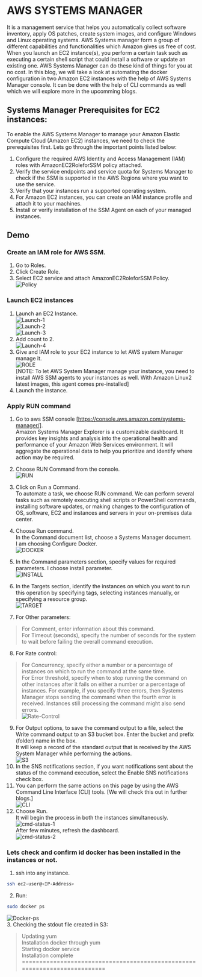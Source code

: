 # AWS SYSTEMS MANAGER  
It is a  management service that helps you automatically collect software inventory, apply OS patches, create system images, and configure Windows and Linux operating systems. AWS Systems manager form a group of different capabilities and functionalities which Amazon gives us free of cost. When you launch an EC2 instance(s), you perform a certain task such as executing a certain shell script that could install a software or update an existing one. AWS Systems Manager can do these kind of things for you at no cost. 
In this blog, we will take a look at automating the docker configuration in two Amazon EC2 instances with the help of AWS Systems Manager console. It can be done with the help of CLI commands as well which we will explore more in the upcomming blogs.  
## Systems Manager Prerequisites for EC2 instances:
To enable the AWS Systems Manager to manage your Amazon Elastic Compute Cloud (Amazon EC2) instances, we need to check the prerequisites first. Lets go through the important points listed below:
1. Configure the required AWS Identity and Access Management (IAM) roles with AmazonEC2RoleforSSM policy attached.  
2. Verify the service endpoints and service quota for Systems Manager to check if the SSM is supported in the AWS Regions where you want to use the service.  
3. Verify that your instances run a supported operating system.  
4. For Amazon EC2 instances, you can create an IAM instance profile and attach it to your machines.  
5. Install or verify installation of the SSM Agent on each of your managed instances.  
## Demo  
### Create an IAM role for AWS SSM.  
1. Go to Roles.  
2. Click Create Role.  
3. Select EC2 service and attach AmazonEC2RoleforSSM Policy.  
![Policy](https://github.com/vidushi-bansal/AWS-Systems-Manager/blob/main/Policy.png)  
  
### Launch EC2 instances  
1. Launch an EC2 Instance.  
![Launch-1](https://github.com/vidushi-bansal/AWS-Systems-Manager/blob/main/1.png)  
![Launch-2](https://github.com/vidushi-bansal/AWS-Systems-Manager/blob/main/2.png)  
![Launch-3](https://github.com/vidushi-bansal/AWS-Systems-Manager/blob/main/3.png)  
2. Add count to 2.  
![Launch-4](https://github.com/vidushi-bansal/AWS-Systems-Manager/blob/main/4.png)  
3. Give and IAM role to your EC2 instance to let AWS system Manager manage it.  
![ROLE](https://github.com/vidushi-bansal/AWS-Systems-Manager/blob/main/Role.png)  
[NOTE: To let AWS System Manager manage your instance, you need to install AWS SSM agents to your instances as well. With Amazon Linux2 latest images, this agent comes pre-installed]  
4. Launch the instance.  
  
### Apply RUN command  
1. Go to aws SSM console [https://console.aws.amazon.com/systems-manager/].  
Amazon Systems Manager Explorer is a customizable dashboard. It provides key insights and analysis into the operational health and performance of your Amazon Web Services environment. It will aggregate the operational data to help you prioritize and identify where action may be required.  
2. Choose RUN Command from the console.  
![RUN](https://github.com/vidushi-bansal/AWS-Systems-Manager/blob/main/RUN.png)  
3. Click on Run a Command.  
To automate a task, we choose RUN command. We can perform several tasks such as remotely executing shell scripts or PowerShell commands, installing software updates, or making changes to the configuration of OS, software, EC2 and instances and servers in your on-premises data center.  

4. Choose Run command.  
   In the Command document list, choose a Systems Manager document.  
   I am choosing Configure Docker.  
![DOCKER](https://github.com/vidushi-bansal/AWS-Systems-Manager/blob/main/Docker.png)   
5. In the Command parameters section, specify values for required parameters. I choose install parameter.  
![INSTALL](https://github.com/vidushi-bansal/AWS-Systems-Manager/blob/main/Install.png)  
6. In the Targets section, identify the instances on which you want to run this operation by specifying tags, selecting instances manually, or specifying a resource group.  
![TARGET](https://github.com/vidushi-bansal/AWS-Systems-Manager/blob/main/Target.png)  
7. For Other parameters:  
> For Comment, enter information about this command.  
> For Timeout (seconds), specify the number of seconds for the system to wait before failing the overall command execution.  
8. For Rate control:  
> For Concurrency, specify either a number or a percentage of instances on which to run the command at the same time.  
> For Error threshold, specify when to stop running the command on other instances after it fails on either a number or a percentage of instances. For example, if you specify three errors, then Systems Manager stops sending the command when the fourth error is received. Instances still processing the command might also send errors.  
![Rate-Control](https://github.com/vidushi-bansal/AWS-Systems-Manager/blob/main/Rate-control.png)  
9. For Output options, to save the command output to a file, select the Write command output to an S3 bucket box. Enter the bucket and prefix (folder) name in the box.  
It will keep a record of the standard output that is received by the AWS System Manager while performing the actions.  
![S3](https://github.com/vidushi-bansal/AWS-Systems-Manager/blob/main/S3.png)  
10. In the SNS notifications section, if you want notifications sent about the status of the command execution, select the Enable SNS notifications check box.  
11. You can perform the same actions on this page by using the AWS Command Line Interface (CLI) tools. [We will check this out in further blogs.]  
![CLI](https://github.com/vidushi-bansal/AWS-Systems-Manager/blob/main/CLI.png)  
11. Choose Run.  
It will begin the process in both the instances simultaneously.  
![cmd-status-1](https://github.com/vidushi-bansal/AWS-Systems-Manager/blob/main/cmd-status-1.png)  
After few minutes, refresh the dashboard.  
![cmd-status-2](https://github.com/vidushi-bansal/AWS-Systems-Manager/blob/main/cmd-status-2.png)  
  
### Lets check and confirm id docker has been installed in the instances or not.  
  
1. ssh into any instance.  
```bash
ssh ec2-user@<IP-Address>  
```
2. Run:   
```bash
sudo docker ps  
```
![Docker-ps](https://github.com/vidushi-bansal/AWS-Systems-Manager/blob/main/docker-ps.png)  
3. Checking the stdout file created in S3:
> Updating yum  
> Installation docker through yum  
> Starting docker service  
> Installation complete  
==========================================================================